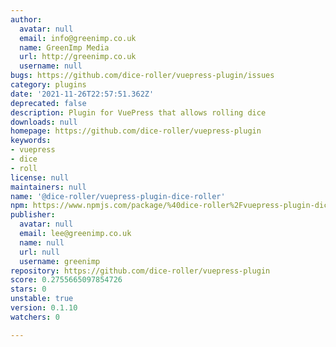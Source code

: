 ```yaml
---
author:
  avatar: null
  email: info@greenimp.co.uk
  name: GreenImp Media
  url: http://greenimp.co.uk
  username: null
bugs: https://github.com/dice-roller/vuepress-plugin/issues
category: plugins
date: '2021-11-26T22:57:51.362Z'
deprecated: false
description: Plugin for VuePress that allows rolling dice
downloads: null
homepage: https://github.com/dice-roller/vuepress-plugin
keywords:
- vuepress
- dice
- roll
license: null
maintainers: null
name: '@dice-roller/vuepress-plugin-dice-roller'
npm: https://www.npmjs.com/package/%40dice-roller%2Fvuepress-plugin-dice-roller
publisher:
  avatar: null
  email: lee@greenimp.co.uk
  name: null
  url: null
  username: greenimp
repository: https://github.com/dice-roller/vuepress-plugin
score: 0.2755665097854726
stars: 0
unstable: true
version: 0.1.10
watchers: 0

---
```


